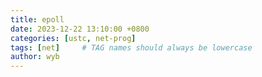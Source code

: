 ```yaml
---
title: epoll
date: 2023-12-22 13:10:00 +0800
categories: [ustc, net-prog]
tags: [net]     # TAG names should always be lowercase
author: wyb
---
```


